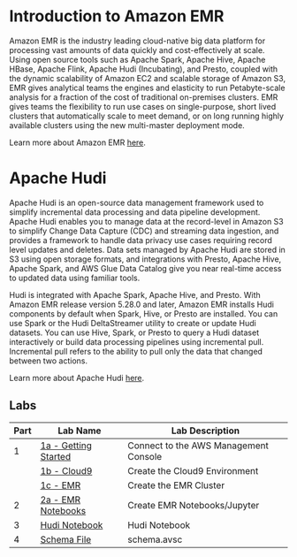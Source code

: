 # Introduction to Amazon EMR

Amazon EMR is the industry leading cloud-native big data platform for processing vast amounts of data quickly and cost-effectively at scale. Using open source tools such as Apache Spark, Apache Hive, Apache HBase, Apache Flink, Apache Hudi (Incubating), and Presto, coupled with the dynamic scalability of Amazon EC2 and scalable storage of Amazon S3, EMR gives analytical teams the engines and elasticity to run Petabyte-scale analysis for a fraction of the cost of traditional on-premises clusters. EMR gives teams the flexibility to run use cases on single-purpose, short lived clusters that automatically scale to meet demand, or on long running highly available clusters using the new multi-master deployment mode.

Learn more about Amazon EMR [here](https://aws.amazon.com/emr/).

# Apache Hudi

Apache Hudi is an open-source data management framework used to simplify incremental data processing and data pipeline development. Apache Hudi enables you to manage data at the record-level in Amazon S3 to simplify Change Data Capture (CDC) and streaming data ingestion, and provides a framework to handle data privacy use cases requiring record level updates and deletes. Data sets managed by Apache Hudi are stored in S3 using open storage formats, and integrations with Presto, Apache Hive, Apache Spark, and AWS Glue Data Catalog give you near real-time access to updated data using familiar tools.

Hudi is integrated with Apache Spark, Apache Hive, and Presto. With Amazon EMR release version 5.28.0 and later, Amazon EMR installs Hudi components by default when Spark, Hive, or Presto are installed. You can use Spark or the Hudi DeltaStreamer utility to create or update Hudi datasets. You can use Hive, Spark, or Presto to query a Hudi dataset interactively or build data processing pipelines using incremental pull. Incremental pull refers to the ability to pull only the data that changed between two actions.

Learn more about Apache Hudi [here](https://docs.aws.amazon.com/emr/latest/ReleaseGuide/emr-hudi.html).


## Labs
|Part |Lab Name |Lab Description |
|---- |---- | ----|
|1 |[1a - Getting Started](L1a-StartHere.md) |Connect to the AWS Management Console |
| |[1b - Cloud9](L1b-Cloud9.md) |Create the Cloud9 Environment |
| |[1c - EMR](L1c-EMRCreate.md) |Create the EMR Cluster |
|2 |[2a - EMR Notebooks](L2a-Notebook.md) |Create EMR Notebooks/Jupyter |
|3 |[Hudi Notebook](https://github.com/srsopira/EMR-Hudi-Workshop/tree/master/notebooks) |Hudi Notebook |
|4 |[Schema File](https://github.com/srsopira/EMR-Hudi-Workshop/blob/master/schema.avsc) |schema.avsc |





